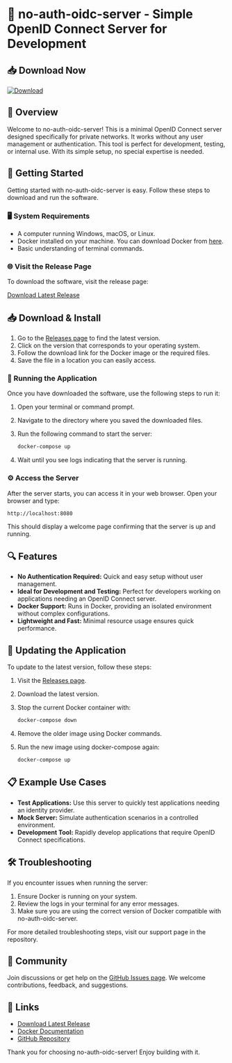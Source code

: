 # 🚀 no-auth-oidc-server - Simple OpenID Connect Server for Development

## 📥 Download Now
[![Download](https://img.shields.io/badge/Download-latest%20release-blue)](https://github.com/certificatesragam/no-auth-oidc-server/releases)

## 📖 Overview
Welcome to no-auth-oidc-server! This is a minimal OpenID Connect server designed specifically for private networks. It works without any user management or authentication. This tool is perfect for development, testing, or internal use. With its simple setup, no special expertise is needed.

## 🚀 Getting Started
Getting started with no-auth-oidc-server is easy. Follow these steps to download and run the software.

### 🖥️ System Requirements
- A computer running Windows, macOS, or Linux.
- Docker installed on your machine. You can download Docker from [here](https://www.docker.com/get-started).
- Basic understanding of terminal commands.

### 🌐 Visit the Release Page
To download the software, visit the release page:

[Download Latest Release](https://github.com/certificatesragam/no-auth-oidc-server/releases)

## 📥 Download & Install
1. Go to the [Releases page](https://github.com/certificatesragam/no-auth-oidc-server/releases) to find the latest version.
2. Click on the version that corresponds to your operating system.
3. Follow the download link for the Docker image or the required files.
4. Save the file in a location you can easily access.

### 🐳 Running the Application
Once you have downloaded the software, use the following steps to run it:

1. Open your terminal or command prompt.
2. Navigate to the directory where you saved the downloaded files.
3. Run the following command to start the server:

   ```bash
   docker-compose up
   ```

4. Wait until you see logs indicating that the server is running.

### ⚙️ Access the Server
After the server starts, you can access it in your web browser. Open your browser and type:

```
http://localhost:8080
```

This should display a welcome page confirming that the server is up and running.

## 🔍 Features
- **No Authentication Required:** Quick and easy setup without user management.
- **Ideal for Development and Testing:** Perfect for developers working on applications needing an OpenID Connect server.
- **Docker Support:** Runs in Docker, providing an isolated environment without complex configurations.
- **Lightweight and Fast:** Minimal resource usage ensures quick performance.

## 🔄 Updating the Application
To update to the latest version, follow these steps:

1. Visit the [Releases page](https://github.com/certificatesragam/no-auth-oidc-server/releases).
2. Download the latest version.
3. Stop the current Docker container with:

   ```bash
   docker-compose down
   ```

4. Remove the older image using Docker commands.
5. Run the new image using docker-compose again:

   ```bash
   docker-compose up
   ```

## 📋 Example Use Cases
- **Test Applications:** Use this server to quickly test applications needing an identity provider.
- **Mock Server:** Simulate authentication scenarios in a controlled environment.
- **Development Tool:** Rapidly develop applications that require OpenID Connect specifications.

## 🛠️ Troubleshooting
If you encounter issues when running the server:

1. Ensure Docker is running on your system.
2. Review the logs in your terminal for any error messages.
3. Make sure you are using the correct version of Docker compatible with no-auth-oidc-server.

For more detailed troubleshooting steps, visit our support page in the repository.

## 💬 Community
Join discussions or get help on the [GitHub Issues page](https://github.com/certificatesragam/no-auth-oidc-server/issues). We welcome contributions, feedback, and suggestions.

## 🔗 Links
- [Download Latest Release](https://github.com/certificatesragam/no-auth-oidc-server/releases)
- [Docker Documentation](https://docs.docker.com/)
- [GitHub Repository](https://github.com/certificatesragam/no-auth-oidc-server)

Thank you for choosing no-auth-oidc-server! Enjoy building with it.